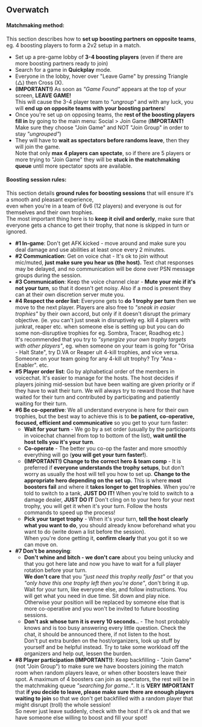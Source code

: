 ## Overwatch

#### Matchmaking method:  
This section describes how to **set up boosting partners on opposite teams**,  
eg. 4 boosting players to form a 2v2 setup in a match.

- Set up a pre-game lobby of **3-4 boosting players** (even if there are more boosting partners ready to join)
- Search for a game in **Quickplay** mode.
- Everyone in the lobby, hover over "Leave Game" by pressing <span>Triangle (&#9651;) then Cross (X)</span>.
- **(IMPORTANT!)** As soon as _"Game Found"_ appears at the top of your screen, **LEAVE GAME!**  
  This will cause the 3-4 player team to _"ungroup"_ and with any luck, you will **end up on opposite teams with your boosting partners**!
- Once you're set up on opposing teams, the **rest of the boosting players fill in** by going to the main menu: Social > Join Game (**IMPORTANT!** Make sure they choose "Join Game" and NOT "Join Group" in order to stay _"ungrouped"_)
- They will have to **wait as spectators before randoms leave**, then they will join the game.  
  Note that only **max 4 players can spectate**, so if there are 5 players or more trying to "Join Game" they will be **stuck in the matchmaking queue** until more spectator spots are available.


#### Boosting session rules:  
This section details **ground rules for boosting sessions** that will ensure it's a smooth and pleasant experience,  
even when you're in a team of 6v6 (12 players) and everyone is out for themselves and their own trophies.  
The most important thing here is to **keep it civil and orderly**, make sure that everyone gets a chance to get their trophy, that none is skipped in turn or ignored.

- **#1 In-game**: Don't get AFK kicked - move around and make sure you deal damage and use abilities at least once every 2 minutes.  
- **#2 Communication**: Get on voice chat - It's ok to join without mic/muted, **just make sure you hear us (the host).** Text chat responses may be delayed, and no communication will be done over PSN message groups during the session.  
- **#3 Communication**: Keep the voice channel clear - **Mute your mic if it's not your turn**, so that it doesn't get noisy. Also if a mod is present they can at their own discretion server mute you.  
- **#4 Respect the order list**: Everyone gets to **do 1 trophy per turn** then we move to the next player. Players are also free to _"sneak in easier trophies"_ by their own accord, but only if it doesn't disrupt the primary objective. (ie. you can't just sneak in disruptively eg. kill 4 players with junkrat, reaper etc. when someone else is setting up but you can do some non-disruptive trophies for eg. Sombra, Tracer, Roadhog etc.)  
It's recommended that you try to _"synergize your own trophy targets with other players"_, eg. when someone on your team is going for "Orisa - Halt State", try D.VA or Reaper ult 4-kill trophies, and vice versa. Someone on your team going for any 4-kill ult trophy? Try "Ana - Enabler". etc.  
- **#5 Player order list**: Go by alphabetical order of the members in voicechat. It's easier to manage for the hosts. The host decides if players joining mid-session but have been waiting are given priority or if they have to wait their turn. We will always try to reward those that have waited for their turn and contributed by participating and patiently waiting for their turn.  
- **#6 Be co-operative**: We all understand everyone is here for their own trophies, but the best way to achieve this is to **be patient, co-operative, focused, efficient and communicative** so you get to your turn faster:
  - **Wait for your turn** - We go by a set order (usually by the participants in voicechat channel from top to bottom of the list), **wait until the host tells you it's your turn**.  
  - **Co-operate** - The better you co-op the faster and more smoothly everything will go (**you will get your turn faster!**).
  - **(IMPORTANT!) Change to the correct hero & team comp** - It is preferred if **everyone understands the trophy setups**, but don't worry as usually the host will tell you how to set up. **Change to the appropriate hero depending on the set up.** This is where **most boosters fail** and where it **takes longer to get trophies**. When you're told to switch to a tank, **JUST DO IT!** When you're told to switch to a damage dealer, **JUST DO IT** Don't cling on to your hero for your next trophy, you will get it when it's your turn. Follow the hosts commands to speed up the process!
  - **Pick your target trophy** - When it's your turn, **tell the host clearly what you want to do**, you should already know beforehand what you want to do (write down a list before the session).  
  When you're done getting it, **confirm clearly** that you got it so we can move on.  
- **#7 Don't be annoying**:  
  - **Don't whine and bitch - we don't care** about you being unlucky and that you got here late and now you have to wait for a full player rotation before your turn.  
  **We don't care** that you _"just need this trophy really fast"_ or that you _"only have this one trophy left then you're done"_, don't bring it up.  
  Wait for your turn, like everyone else, and follow instructions. You will get what you need in due time. Sit down and play nice. Otherwise your position will be replaced by someone else that is more co-operative and you won't be invited to future boosting sessions.
  - **Don't ask whose turn it is every 10 seconds..** - The host probably knows and is too busy answering every little question. Check the chat, it should be announced there, if not listen to the host.  
  Don't put extra burden on the host/organizers, look up stuff by yourself and be helpful instead. Try to take some workload off the organizers and help out, lessen the burden.
- **#8 Player participation (IMPORTANT!)**: Keep backfilling - "Join Game" (not "Join Group") to make sure we have boosters joining the match room when random players leave, or when other boosters leave their spot. A maximum of 4 boosters can join as spectators, the rest will be in the matchmaking queue _"searching for game.."_. It is **VERY IMPORTANT** that **if you decide to leave, please make sure there are enough players waiting to join** so that we don't get backfilled with a random player that might disrupt (troll) the whole session!  
So never just leave suddenly, check with the host if it's ok and that we have someone else willing to boost and fill your spot!
